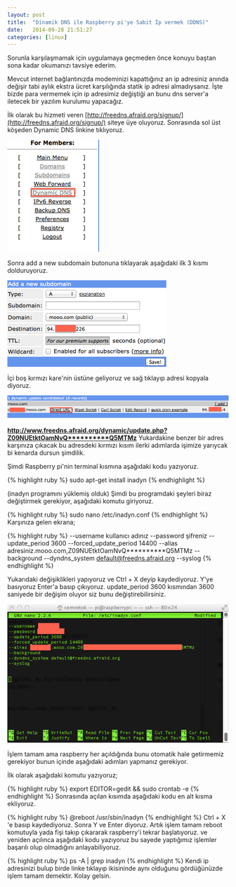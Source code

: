 ```yaml
---
layout: post
title:  "Dinamik DNS ile Raspberry pi'ye Sabit İp vermek (DDNS)"
date:   2014-09-28 21:51:27
categories: [linux]
---
```

Sorunla karşılaşmamak için uygulamaya geçmeden önce konuyu baştan sona kadar okumanızı tavsiye ederim.

Mevcut internet bağlantınızda modeminizi kapattığınız an ip adresiniz anında değişir tabi aylık ekstra ücret karşılığında statik ip adresi almadıysanız. İşte bizde para vermemek için ip adresimiz değiştiği an bunu dns server'a iletecek bir yazılım kurulumu yapacağız.

İlk olarak bu hizmeti veren [http://freedns.afraid.org/signup/](http://freedns.afraid.org/signup/) siteye üye oluyoruz. Sonrasında sol üst köşeden Dynamic DNS linkine tıklıyoruz.

![Resim](/images/5-1.png)<br>



Sonra add a new subdomain butonuna tıklayarak aşağıdaki  ilk 3 kısmı dolduruyoruz.

![Resim](/images/5-2.png)<br>

İçi boş kırmızı kare'nin üstüne geliyoruz ve sağ tıklayıp adresi kopyala diyoruz.

![Resim](/images/5-3.png)<br>

<b>http://www.freedns.afraid.org/dynamic/update.php?Z09NUEtktOamNvQ**********Q5MTMz</b>
Yukardakine benzer bir adres karşınıza çıkacak bu adresdeki kırmızı kısım ilerki adımlarda işimize yarıycak bi kenarda dursun şimdilik.

Şimdi Raspberry pi'nin terminal kısmına aşağıdaki kodu yazıyoruz.

{% highlight ruby %}
sudo apt-get install inadyn
{% endhighlight %}

 (inadyn programını yüklemiş olduk)
Şimdi bu programdaki şeyleri biraz değiştirmek gerekiyor, aşağıdaki komutu giriyoruz.


{% highlight ruby %}
sudo nano /etc/inadyn.conf
{% endhighlight %}
Karşınıza gelen ekrana;


{% highlight ruby %}
--username kullanıcı adınız
--password şifreniz
--update_period 3600
--forced_update_period 14400
--alias adresiniz.mooo.com,Z09NUEtktOamNvQ**********Q5MTMz
--background 
--dyndns_system default@freedns.afraid.org 
--syslog
{% endhighlight %}


Yukarıdaki değişiklikleri yapıyoruz ve Ctrl + X deyip kaydediyoruz. Y'ye basıyoruz Enter'a basıp çıkıyoruz.
update_period 3600 kısmından 3600 saniyede bir değişim oluyor siz bunu değiştirebilirsiniz.



![Resim](/images/5-4.png)<br>



İşlem tamam ama raspberry her açıldığında bunu otomatik hale getirmemiz gerekiyor bunun içinde aşağıdaki adımları yapmanız gerekiyor.

İlk olarak aşağıdaki komutu yazıyoruz;


{% highlight ruby %}
export EDITOR=gedit && sudo crontab -e
{% endhighlight %}
Sonrasında açılan kısımda aşağıdaki kodu en alt kısma ekliyoruz.


{% highlight ruby %}
@reboot /usr/sbin/inadyn
{% endhighlight %}
Ctrl + X 'e basıp kaydediyoruz. Sonra Y ve Enter diyoruz. Artık işlem tamam reboot komutuyla yada fişi takıp çıkararak raspberry'i tekrar başlatıyoruz. ve yeniden açılınca aşağıdaki kodu yazıyoruz bu sayede yaptığımız işlemler başarılı olup olmadığını anlayabiliyoruz.


{% highlight ruby %}
ps -A | grep inadyn
{% endhighlight %}
Kendi ip adresinizi bulup birde linke tıklayıp ikisininde aynı olduğunu gördüğünüzde işlem tamam demektir.
Kolay gelsin.

